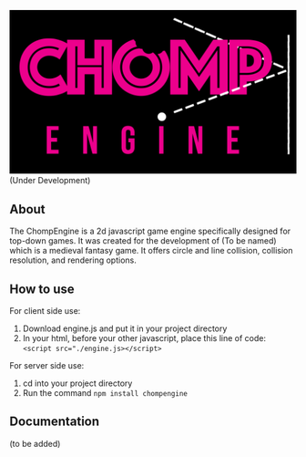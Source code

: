 ![chomp logo](https://github.com/chomp105/ChompEngine/blob/master/ChompLogo.png?raw=true)
(Under Development)

About
-----
The ChompEngine is a 2d javascript game engine specifically designed for top-down games.
It was created for the development of (To be named) which is a medieval fantasy game.
It offers circle and line collision, collision resolution, and rendering options.

How to use
----------
For client side use:
1. Download engine.js and put it in your project directory
2. In your html, before your other javascript, place this line of code: ```<script src="./engine.js></script>```

For server side use:
1. cd into your project directory
2. Run the command ```npm install chompengine```

Documentation
-------------
(to be added)
